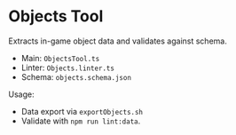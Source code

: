# Objects Tool

Extracts in-game object data and validates against schema.

- Main: `ObjectsTool.ts`
- Linter: `Objects.linter.ts`
- Schema: `objects.schema.json`

Usage:

- Data export via `exportObjects.sh`
- Validate with `npm run lint:data`.
